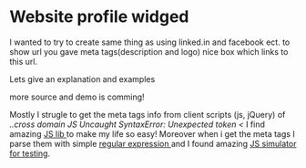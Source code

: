 
<h1>Website profile widged</h1>

I wanted to try to create same thing as using linked.in and facebook ect. to show url you gave meta tags(description and logo) nice box which links to this url.

Lets give an explanation and examples

more source and demo is comming!

Mostly I strugle to get the meta tags info from client scripts (js, jQuery) of <i>..cross domain JS Uncaught SyntaxError: Unexpected token &lt; </i> I find amazing <a href="http://call.jsonlib.com/examples.html">JS lib </a> to make my life so easy!
Moreover when i get the meta tags I parse them with simple <a href="http://rubular.com/">regular expression </a> and I found amazing <a href="http://jsfiddle.net/" >JS simulator for testing</a>.
